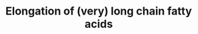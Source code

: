 ---
annotations:
- id: PW:0001136
  parent: classic metabolic pathway
  type: Pathway Ontology
  value: fatty acid elongation pathway
- id: PW:0000029
  parent: classic metabolic pathway
  type: Pathway Ontology
  value: fatty acid biosynthetic pathway
- id: PW:0000058
  parent: classic metabolic pathway
  type: Pathway Ontology
  value: fatty acid metabolic pathway
authors:
- DeSl
- MaintBot
- Egonw
- Conroy lipids
- AlexanderPico
description: This pathway depicts the key steps in (very) long-chain fatty acid biosynthesis,
  belonging to the n-10, 9 and 7 series (counting first double bond from the methyl
  side). These are mainly synthesised from palmitic acid (C16:0), which is produced
  by FAS (fatty acid synthase).  The n-6 and 3 series can only be obtained from precursors
  in food. The elongation steps (addition of carbohydrates, increasing length of tail)
  are carried out by several Elovl-proteins. The desaturation (removal of hydrogens,
  creating double bonds within the tail) are possible by SCDs and Fads (where is position
  of the double bound addition is indicated after delta, counting from the COOH side).
last-edited: 2023-03-18
organisms:
- Mus musculus
redirect_from:
- /index.php/Pathway:WP4491
- /instance/WP4491
- /instance/WP4491_r125917
revision: r125917
schema-jsonld:
- '@context': https://schema.org/
  '@id': https://wikipathways.github.io/pathways/WP4491.html
  '@type': Dataset
  creator:
    '@type': Organization
    name: WikiPathways
  description: This pathway depicts the key steps in (very) long-chain fatty acid
    biosynthesis, belonging to the n-10, 9 and 7 series (counting first double bond
    from the methyl side). These are mainly synthesised from palmitic acid (C16:0),
    which is produced by FAS (fatty acid synthase).  The n-6 and 3 series can only
    be obtained from precursors in food. The elongation steps (addition of carbohydrates,
    increasing length of tail) are carried out by several Elovl-proteins. The desaturation
    (removal of hydrogens, creating double bonds within the tail) are possible by
    SCDs and Fads (where is position of the double bound addition is indicated after
    delta, counting from the COOH side).
  keywords:
  - C16:0
  - C16:1
  - C16:2
  - C18:0
  - C18:1
  - C18:2
  - C18:3
  - C18:4
  - C20:0
  - C20:1
  - C20:2
  - C20:3
  - C20:4
  - C20:5
  - C22:0
  - C22:1
  - C22:3
  - C22:4
  - C22:5
  - C22:6
  - C24:0
  - C24:1
  - C24:4
  - C24:5
  - C24:6
  - C26:0
  - C28:0
  - C30:0
  - C34:5
  - C34:6
  - Elovl1
  - Elovl2
  - Elovl3
  - Elovl4
  - Elovl5
  - Elovl6
  - Elovl7
  - Excess carbohydrates
  - Fads1
  - Fads2
  - Fads2 ?
  - Fas
  - SCD1
  - SCD2
  - SCD3
  - SCD4
  - 'delta-5 ? '
  license: CC0
  name: Elongation of (very) long chain fatty acids
seo: CreativeWork
title: Elongation of (very) long chain fatty acids
wpid: WP4491
---